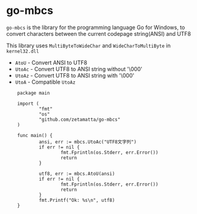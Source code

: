 go-mbcs
=======

`go-mbcs` is the library for the programming language Go for Windows,
to convert characters between the current codepage string(ANSI) and UTF8

This library uses `MultiByteToWideChar` and `WideCharToMultiByte`
in `kernel32.dll`

* `AtoU` - Convert ANSI to UTF8
* `UtoAc` - Convert UTF8 to ANSI string without '\000'
* `UtoAz` - Convert UTF8 to ANSI string with '\000'
* `UtoA` - Compatible `UtoAz`

```
    package main

    import (
            "fmt"
            "os"
            "github.com/zetamatta/go-mbcs"
    )

    func main() {
            ansi, err := mbcs.UtoAc("UTF8文字列")
            if err != nil {
                    fmt.Fprintln(os.Stderr, err.Error())
                    return
            }

            utf8, err := mbcs.AtoU(ansi)
            if err != nil {
                    fmt.Fprintln(os.Stderr, err.Error())
                    return
            }
            fmt.Printf("Ok: %s\n", utf8)
    }
```

<!-- vim:set fenc=utf8: -->
